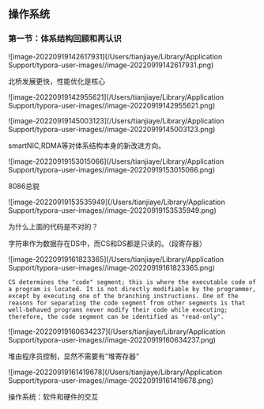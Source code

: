 ## 操作系统

### 第一节：体系结构回顾和再认识

![image-20220919142617931](/Users/tianjiaye/Library/Application Support/typora-user-images//image-20220919142617931.png)

北桥发展更快，性能优化是核心

![image-20220919142955621](/Users/tianjiaye/Library/Application Support/typora-user-images//image-20220919142955621.png)

![image-20220919145003123](/Users/tianjiaye/Library/Application Support/typora-user-images//image-20220919145003123.png)

smartNIC,RDMA等对体系结构本身的新改进方向。

![image-20220919153015066](/Users/tianjiaye/Library/Application Support/typora-user-images//image-20220919153015066.png)

8086总貌

![image-20220919153535949](/Users/tianjiaye/Library/Application Support/typora-user-images//image-20220919153535949.png)

为什么上面的代码是不对的？

字符串作为数据存在DS中，而CS和DS都是只读的。（段寄存器）

![image-20220919161823365](/Users/tianjiaye/Library/Application Support/typora-user-images//image-20220919161823365.png)

```info
CS determines the "code" segment; this is where the executable code of a program is located. It is not directly modifiable by the programmer, except by executing one of the branching instructions. One of the reasons for separating the code segment from other segments is that well-behaved programs never modify their code while executing; therefore, the code segment can be identified as "read-only".
```

![image-20220919160634237](/Users/tianjiaye/Library/Application Support/typora-user-images//image-20220919160634237.png)

堆由程序员控制，显然不需要有”堆寄存器“

![image-20220919161419678](/Users/tianjiaye/Library/Application Support/typora-user-images//image-20220919161419678.png)

操作系统：软件和硬件的交互
